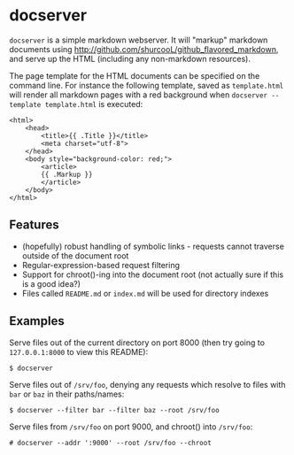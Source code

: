 # docserver

`docserver` is a simple markdown webserver. It will "markup" markdown documents
using http://github.com/shurcooL/github_flavored_markdown, and serve up the
HTML (including any non-markdown resources).

The page template for the HTML documents can be specified on the command line.
For instance the following template, saved as `template.html` will render all
markdown pages with a red background when `docserver --template template.html`
is executed:
```
<html>
	<head>
		<title>{{ .Title }}</title>
		<meta charset="utf-8">
	</head>
	<body style="background-color: red;">
		<article>
		{{ .Markup }}
		</article>
	</body>
</html>
```

## Features

* (hopefully) robust handling of symbolic links - requests cannot traverse
  outside of the document root
* Regular-expression-based request filtering
* Support for chroot()-ing into the document root (not actually sure if this
  is a good idea?)
* Files called `README.md` or `index.md` will be used for directory indexes

## Examples

Serve files out of the current directory on port 8000 (then try going to
`127.0.0.1:8000` to view this README):
```
$ docserver
```

Serve files out of `/srv/foo`, denying any requests which resolve to files with
`bar` or `baz` in their paths/names:
```
$ docserver --filter bar --filter baz --root /srv/foo
```

Serve files from `/srv/foo` on port 9000, and chroot() into `/srv/foo`:
```
# docserver --addr ':9000' --root /srv/foo --chroot
```
